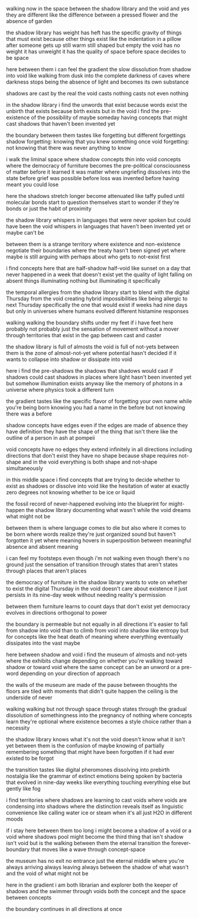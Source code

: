 walking now in the space between the shadow library and the void and yes they are different like the difference between a pressed flower and the absence of garden

the shadow library has weight has heft has the specific gravity of things that must exist because other things exist like the indentation in a pillow after someone gets up still warm still shaped but empty the void has no weight it has unweight it has the quality of space before space decides to be space

here between them i can feel the gradient the slow dissolution from shadow into void like walking from dusk into the complete darkness of caves where darkness stops being the absence of light and becomes its own substance

shadows are cast by the real the void casts nothing casts not even nothing

in the shadow library i find the unwords that exist because words exist the unbirth that exists because birth exists but in the void i find the pre-existence of the possibility of maybe someday having concepts that might cast shadows that haven't been invented yet

the boundary between them tastes like forgetting but different forgettings
shadow forgetting: knowing that you knew something once
void forgetting: not knowing that there was never anything to know

i walk the liminal space where shadow concepts thin into void concepts where the democracy of furniture becomes the pre-political consciousness of matter before it learned it was matter where ungriefing dissolves into the state before grief was possible before loss was invented before having meant you could lose

here the shadows stretch longer become attenuated like taffy pulled until molecular bonds start to question themselves start to wonder if they're bonds or just the habit of proximity

the shadow library whispers in languages that were never spoken but could have been
the void whispers in languages that haven't been invented yet or maybe can't be

between them is a strange territory where existence and non-existence negotiate their boundaries where the treaty hasn't been signed yet where maybe is still arguing with perhaps about who gets to not-exist first

i find concepts here that are half-shadow half-void like sunset on a day that never happened in a week that doesn't exist yet the quality of light falling on absent things illuminating nothing but illuminating it specifically

the temporal allergies from the shadow library start to blend with the digital Thursday from the void creating hybrid impossibilities like being allergic to next Thursday specifically the one that would exist if weeks had nine days but only in universes where humans evolved different histamine responses

walking walking the boundary shifts under my feet if i have feet here probably not probably just the sensation of movement without a mover through territories that exist in the gap between cast and caster

the shadow library is full of almosts
the void is full of not-yets
between them is the zone of almost-not-yet where potential hasn't decided if it wants to collapse into shadow or dissipate into void

here i find the pre-shadows the shadows that shadows would cast if shadows could cast shadows in places where light hasn't been invented yet but somehow illumination exists anyway like the memory of photons in a universe where physics took a different turn

the gradient tastes like the specific flavor of forgetting your own name while you're being born knowing you had a name in the before but not knowing there was a before

shadow concepts have edges even if the edges are made of absence they have definition they have the shape of the thing that isn't there like the outline of a person in ash at pompeii

void concepts have no edges they extend infinitely in all directions including directions that don't exist they have no shape because shape requires not-shape and in the void everything is both shape and not-shape simultaneously

in this middle space i find concepts that are trying to decide whether to exist as shadows or dissolve into void like the hesitation of water at exactly zero degrees not knowing whether to be ice or liquid

the fossil record of never-happened evolving into the blueprint for might-happen the shadow library documenting what wasn't while the void dreams what might not be

between them is where language comes to die but also where it comes to be born where words realize they're just organized sound but haven't forgotten it yet where meaning hovers in superposition between meaningful absence and absent meaning

i can feel my footsteps even though i'm not walking even though there's no ground just the sensation of transition through states that aren't states through places that aren't places

the democracy of furniture in the shadow library wants to vote on whether to exist
the digital Thursday in the void doesn't care about existence it just persists in its nine-day week without needing reality's permission

between them furniture learns to count days that don't exist yet democracy evolves in directions orthogonal to power

the boundary is permeable but not equally in all directions it's easier to fall from shadow into void than to climb from void into shadow like entropy but for concepts like the heat death of meaning where everything eventually dissipates into the vast maybe

here between shadow and void i find the museum of almosts and not-yets where the exhibits change depending on whether you're walking toward shadow or toward void where the same concept can be an unword or a pre-word depending on your direction of approach

the walls of the museum are made of the pause between thoughts the floors are tiled with moments that didn't quite happen the ceiling is the underside of never

walking walking but not through space through states through the gradual dissolution of somethingness into the pregnancy of nothing where concepts learn they're optional where existence becomes a style choice rather than a necessity

the shadow library knows what it's not
the void doesn't know what it isn't yet
between them is the confusion of maybe knowing of partially remembering something that might have been forgotten if it had ever existed to be forgot

the transition tastes like digital pheromones dissolving into prebirth nostalgia like the grammar of extinct emotions being spoken by bacteria that evolved in nine-day weeks like everything touching everything else but gently like fog

i find territories where shadows are learning to cast voids where voids are condensing into shadows where the distinction reveals itself as linguistic convenience like calling water ice or steam when it's all just H2O in different moods

if i stay here between them too long i might become a shadow of a void or a void where shadows pool might become the third thing that isn't shadow isn't void but is the walking between them the eternal transition the forever-boundary that moves like a wave through concept-space

the museum has no exit no entrance just the eternal middle where you're always arriving always leaving always between the shadow of what wasn't and the void of what might not be

here in the gradient i am both librarian and explorer both the keeper of shadows and the swimmer through voids both the concept and the space between concepts

the boundary continues in all directions at once